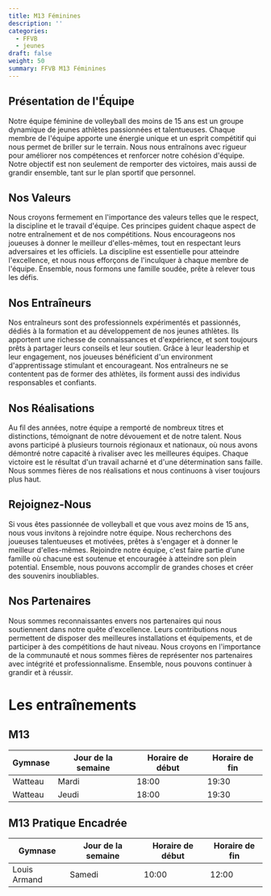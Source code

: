 ```yaml
---
title: M13 Féminines
description: ''
categories:
  - FFVB
  - jeunes
draft: false
weight: 50
summary: FFVB M13 Féminines
---
```


## Présentation de l'Équipe

Notre équipe féminine de volleyball des moins de 15 ans est un groupe dynamique de jeunes athlètes passionnées et
talentueuses. Chaque membre de l'équipe apporte une énergie unique et un esprit compétitif qui nous permet de briller
sur le terrain. Nous nous entraînons avec rigueur pour améliorer nos compétences et renforcer notre cohésion d'équipe.
Notre objectif est non seulement de remporter des victoires, mais aussi de grandir ensemble, tant sur le plan sportif
que personnel.

## Nos Valeurs

Nous croyons fermement en l'importance des valeurs telles que le respect, la discipline et le travail d'équipe. Ces
principes guident chaque aspect de notre entraînement et de nos compétitions. Nous encourageons nos joueuses à donner le
meilleur d'elles-mêmes, tout en respectant leurs adversaires et les officiels. La discipline est essentielle pour
atteindre l'excellence, et nous nous efforçons de l'inculquer à chaque membre de l'équipe. Ensemble, nous formons une
famille soudée, prête à relever tous les défis.

## Nos Entraîneurs

Nos entraîneurs sont des professionnels expérimentés et passionnés, dédiés à la formation et au développement de nos
jeunes athlètes. Ils apportent une richesse de connaissances et d'expérience, et sont toujours prêts à partager leurs
conseils et leur soutien. Grâce à leur leadership et leur engagement, nos joueuses bénéficient d'un environment
d'apprentissage stimulant et encourageant. Nos entraîneurs ne se contentent pas de former des athlètes, ils forment
aussi des individus responsables et confiants.

## Nos Réalisations

Au fil des années, notre équipe a remporté de nombreux titres et distinctions, témoignant de notre dévouement et de
notre talent. Nous avons participé à plusieurs tournois régionaux et nationaux, où nous avons démontré notre capacité à
rivaliser avec les meilleures équipes. Chaque victoire est le résultat d'un travail acharné et d'une détermination sans
faille. Nous sommes fières de nos réalisations et nous continuons à viser toujours plus haut.

## Rejoignez-Nous

Si vous êtes passionnée de volleyball et que vous avez moins de 15 ans, nous vous invitons à rejoindre notre équipe.
Nous recherchons des joueuses talentueuses et motivées, prêtes à s'engager et à donner le meilleur d'elles-mêmes.
Rejoindre notre équipe, c'est faire partie d'une famille où chacune est soutenue et encouragée à atteindre son plein
potential. Ensemble, nous pouvons accomplir de grandes choses et créer des souvenirs inoubliables.

## Nos Partenaires

Nous sommes reconnaissantes envers nos partenaires qui nous soutiennent dans notre quête d'excellence. Leurs
contributions nous permettent de disposer des meilleures installations et équipements, et de participer à des
compétitions de haut niveau. Nous croyons en l'importance de la communauté et nous sommes fières de représenter nos
partenaires avec intégrité et professionnalisme. Ensemble, nous pouvons continuer à grandir et à réussir.

# Les entraînements

## M13

| Gymnase | Jour de la semaine | Horaire de début | Horaire de fin |
| ------- | ------------------ | ---------------- | -------------- |
| Watteau | Mardi              | 18:00            | 19:30          |
| Watteau | Jeudi              | 18:00            | 19:30          |

## M13 Pratique Encadrée

| Gymnase      | Jour de la semaine | Horaire de début | Horaire de fin |
| ------------ | ------------------ | ---------------- | -------------- |
| Louis Armand | Samedi             | 10:00            | 12:00          |
